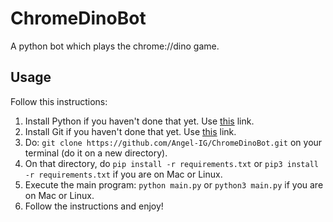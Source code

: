 # ChromeDinoBot
A python bot which plays the chrome://dino game. 
## Usage
Follow this instructions:  
1. Install Python if you haven't done that yet. Use [this](https://www.python.org/downloads/) link.  
2. Install Git if you haven't done that yet. Use [this](https://git-scm.com/downloads) link.  
3. Do: ```git clone https://github.com/Angel-IG/ChromeDinoBot.git``` on your terminal (do it on a new directory). 
4. On that directory, do ```pip install -r requirements.txt``` or ```pip3 install -r requirements.txt``` if you are on Mac or Linux.    
5. Execute the main program: ```python main.py``` or ```python3 main.py``` if you are on Mac or Linux. 
6. Follow the instructions and enjoy!
